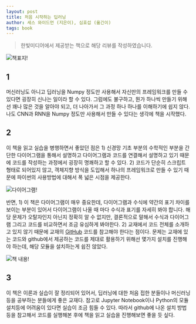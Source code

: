 ```yaml
---
layout: post
title: 처음 시작하는 딥러닝
author: 세스 와이드먼 (지은이), 심효섭 (옮긴이)
tags: book
---
```


> 한빛미디어에서 제공받는 책으로 해당 리뷰를 작성하였습니다.

![책표지!]({{site.baseurl}}/images/20200825/01.jpg)

## 1

머신러닝도 아니고 딥러닝을 Numpy 정도만 사용해서 자신만의 프레임워크를 만들 수 있다면 굉장히 신나는 일이라 할 수 있다. 그럼에도 불구하고, 뭔가 하나씩 만들기 위해선 꽤나 많은 것을 알아야 되고, 더 나아가서 그 과정 하나 하나를 이해하기에 쉽지 않다. 나도 CNN과 RNN을 Numpy 정도만 사용해서 만들 수 있다는 생각에 책을 시작했다.

## 2

이 책을 읽고 실습을 병행하면서 좋았던 점은 1) 신경망 기초 부분의 수학적인 부분을 간단한 다이어그램을 통해서 설명하고 다이어그램과 코드를 연결해서 설명하고 있기 때문에 코드를 작성하는 과정에서 굉장히 명쾌하고 할 수 있다. 2) 코드가 단순히 스크립트 형태로 되어있지 않고, 객체지향 방식을 도입해서 하나의 프레임워크로 만들 수 있기 때문에 파이썬의 사용방법에 대해서 폭 넓은 시점을 제공한다.

![다이어그램!]({{site.baseurl}}/images/20200825/02.jpg)

반면, 1) 이 책은 다이어그램이 매우 중요한데, 다이어그램과 수식에 약간의 표기 차이를 보이는 부분이 있어서 다이어그램이 나올 때 마다 수식과 표기를 자세히 봐야 합니다. 해당 문제가 오탈자인지 아닌지 정확히 알 수 없지만, 결론적으로 말해서 수식과 다이어그램 그리고 코드를 비교하면서 조금 유심하게 봐야한다. 2) 교재에서 코드 전체를 소개하고 있지 않기 때문에 교재의 [GitHub](https://github.com/flourscent/DLFS_code) 코드를 참고해야 한다는 점이다. 문제는 교재에 있는 코드와 github에서 제공하는 코드를 제대로 활용하기 위해선 몇가지 설치를 진행해야 하는데, 해당 모듈을 설치하는게 쉽진 않았다.

![책 내용!]({{site.baseurl}}/images/20200825/03.jpg)

## 3

이 책은 이론과 실습이 잘 정리되어 있어서, 딥러닝에 대한 처음 접한 분들이나 머신러닝등을 공부하는 분들에게 좋은 교재다. 참고로 Jupyter Notebook이나 Python의 모듈 설치등에 어려움이 있다면 실습이 조금 힘들 수 있다. 따라서 github에 나온 설치 방법 등을 참고해서 코드를 실행해본 후에 책을 읽고 실습을 진행해보면 좋을 듯 싶다.
